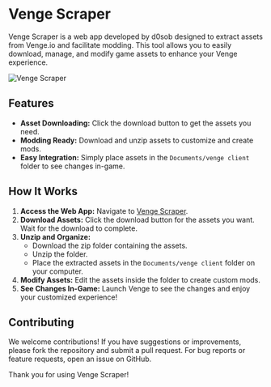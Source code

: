 # Venge Scraper

Venge Scraper is a web app developed by d0sob designed to extract assets from Venge.io and facilitate modding. This tool allows you to easily download, manage, and modify game assets to enhance your Venge experience.

![Venge Scraper](https://cdn.discordapp.com/attachments/1258862362958495756/1274385305662783609/pfp.png?ex=66c20f4d&is=66c0bdcd&hm=471661f85970c33617806603b041e5d205303856c2ec4e38c5d7da38b313f306&)
## Features

- **Asset Downloading:** Click the download button to get the assets you need.
- **Modding Ready:** Download and unzip assets to customize and create mods.
- **Easy Integration:** Simply place assets in the `Documents/venge client` folder to see changes in-game.

## How It Works

1. **Access the Web App:** Navigate to [Venge Scraper](https://d0sob.github.io/vengeScraper).
2. **Download Assets:** Click the download button for the assets you want. Wait for the download to complete.
3. **Unzip and Organize:**
   - Download the zip folder containing the assets.
   - Unzip the folder.
   - Place the extracted assets in the `Documents/venge client` folder on your computer.
4. **Modify Assets:** Edit the assets inside the folder to create custom mods.
5. **See Changes In-Game:** Launch Venge to see the changes and enjoy your customized experience!

## Contributing

We welcome contributions! If you have suggestions or improvements, please fork the repository and submit a pull request. For bug reports or feature requests, open an issue on GitHub.

Thank you for using Venge Scraper!

